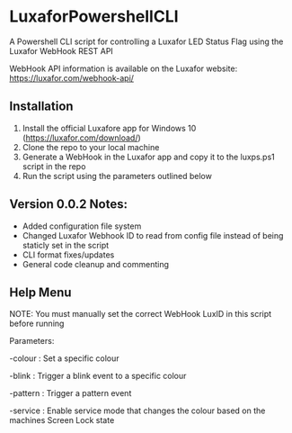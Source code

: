 # LuxaforPowershellCLI
A Powershell CLI script for controlling a Luxafor LED Status Flag using the Luxafor WebHook REST API

WebHook API information is available on the Luxafor website: https://luxafor.com/webhook-api/

Installation
------------
1. Install the official Luxafore app for Windows 10 (https://luxafor.com/download/)
2. Clone the repo to your local machine
3. Generate a WebHook in the Luxafor app and copy it to the luxps.ps1 script in the repo
4. Run the script using the parameters outlined below

Version 0.0.2 Notes:
--------------------
- Added configuration file system
- Changed Luxafor Webhook ID to read from config file instead of being staticly set in the script
- CLI format fixes/updates
- General code cleanup and commenting

Help Menu
---------
 
NOTE: You must manually set the correct WebHook LuxID in this script before running

Parameters:

-colour <colour>  :  Set a specific colour
 
-blink <colour>   :  Trigger a blink event to a specific colour
 
-pattern <pattern>:  Trigger a pattern event

-service          :  Enable service mode that changes the colour based on the machines Screen Lock state
